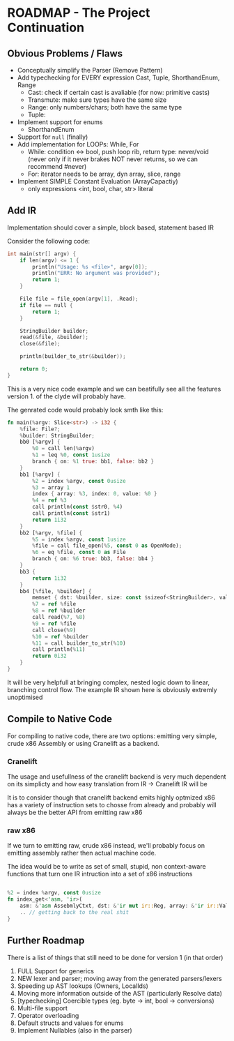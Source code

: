 
# ROADMAP - The Project Continuation

## Obvious Problems / Flaws

- Conceptually simplify the Parser (Remove Pattern)
- Add typechecking for EVERY expression Cast, Tuple, ShorthandEnum, Range
    - Cast: check if certain cast is avaliable (for now: primitive casts)
    - Transmute: make sure types have the same size
    - Range: only numbers/chars; both have the same type
    - Tuple: 
- Implement support for enums
    - ShorthandEnum
- Support for `null` (finally)
- Add implementation for LOOPs: While, For
    - While: condition <-> bool, push loop rib, return type: never/void
    (never only if it never brakes NOT never returns, so we can recommend #never)
    - For: iterator needs to be array, dyn array, slice, range
- Implement SIMPLE Constant Evaluation (ArrayCapactiy)
    - only expressions <int, bool, char, str> literal 

## Add IR
Implementation should cover a simple, block based, statement based IR

Consider the following code:
```c
int main(str[] argv) {
    if len(argv) <= 1 {
        println("Usage: %s <file>", argv[0]);
        println("ERR: No argument was provided");
        return 1;
    }

    File file = file_open(argv[1], .Read);
    if file == null {
        return 1;
    }

    StringBuilder builder;
    read(&file, &builder);
    close(&file);

    println(builder_to_str(&builder));

    return 0;
}
```

This is a very nice code example and we can beatifully
see all the features version 1. of the clyde will probably have.

The genrated code would probably look smth like this:
```rust
fn main(%argv: Slice<str>) -> i32 {
    %file: File?;
    %builder: StringBuilder;
    bb0 [%argv] {
        %0 = call len(%argv)
        %1 = leq %0, const 1usize
        branch { on: %1 true: bb1, false: bb2 }
    }
    bb1 [%argv] {
        %2 = index %argv, const 0usize
        %3 = array 1
        index { array: %3, index: 0, value: %0 }
        %4 = ref %3
        call println(const $str0, %4)
        call println(const $str1)
        return 1i32
    }
    bb2 [%argv, %file] {
        %5 = index %argv, const 1usize
        %file = call file_open(%5, const 0 as OpenMode);
        %6 = eq %file, const 0 as File
        branch { on: %6 true: bb3, false: bb4 }
    }
    bb3 {
        return 1i32
    }
    bb4 [%file, %builder] {
        memset { dst: %builder, size: const $sizeof<StringBuilder>, val: 0 },
        %7 = ref %file
        %8 = ref %builder
        call read(%7, %8)
        %9 = ref %file
        call close(%9)
        %10 = ref %builder
        %11 = call builder_to_str(%10)
        call println(%11)
        return 0i32
    }
}
```
It will be very helpfull at bringing complex, nested logic down to
linear, branching control flow. The example IR shown here is obviously
extremly unoptimised

## Compile to Native Code

For compiling to native code, there are two options: emitting very simple,
crude x86 Assembly or using Cranelift as a backend.

### Cranelift
The usage and usefullness of the cranelift backend is very much dependent on
its simplicty and how easy translation from IR -> Cranelift IR will be

It is to consider though that cranelift backend emits highly optmized x86 has
a variety of instruction sets to chosse from already and probably will always
be the better API from emitting raw x86

### raw x86
If we turn to emitting raw, crude x86 instead, we'll probably focus on emitting
assembly rather then actual machine code.

The idea would be to write as set of small, stupid, non context-aware functions that
turn one IR intruction into a set of x86 instructions

```rust

%2 = index %argv, const 0usize
fn index_get<'asm, 'ir>(
    asm: &'asm AssebmlyCtxt, dst: &'ir mut ir::Reg, array: &'ir ir::Value, index: &'ir ir::Value) {
    .. // getting back to the real shit
}

```

## Further Roadmap

There is a list of things that still need to be done for version 1 (in that order)

1. FULL Support for generics
2. NEW lexer and parser; moving away from the generated parsers/lexers
3. Speeding up AST lookups (Owners, LocalIds)
4. Moving more information outside of the AST (particularly Resolve data)
5. [typechecking] Coercible types (eg. byte -> int, bool -> <number> conversions)
6. Multi-file support
7. Operator overloading
8. Default structs and values for enums
9. Implement Nullables (also in the parser)

